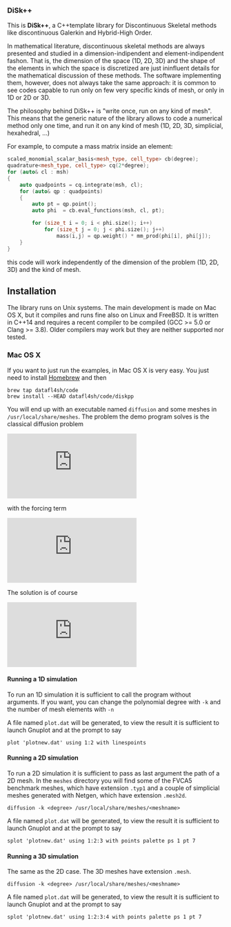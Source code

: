 ### DiSk++

This is __DiSk++__, a C++template library for Discontinuous Skeletal methods like discontinuous Galerkin and Hybrid-High Order.

In mathematical literature, discontinuous skeletal methods are always presented and studied in a dimension-indipendent and element-indipendent fashon. That is, the dimension of the space (1D, 2D, 3D) and the shape of the elements in which the space is discretized are just ininfluent details for the mathematical discussion of these methods. The software implementing them, however, does not always take the same approach: it is common to see codes capable to run only on few very specific kinds of mesh, or only in 1D or 2D or 3D.

The philosophy behind DiSk++ is "write once, run on any kind of mesh". This means that the generic nature of the library allows to code a numerical method only one time, and run it on any kind of mesh (1D, 2D, 3D, simplicial, hexahedral, ...)

For example, to compute a mass matrix inside an element:

```C++
scaled_monomial_scalar_basis<mesh_type, cell_type> cb(degree);
quadrature<mesh_type, cell_type> cq(2*degree);
for (auto& cl : msh)
{
    auto quadpoints = cq.integrate(msh, cl);
    for (auto& qp : quadpoints)
    {
        auto pt = qp.point();
        auto phi  = cb.eval_functions(msh, cl, pt);

        for (size_t i = 0; i < phi.size(); i++)
            for (size_t j = 0; j < phi.size(); j++)
                mass(i,j) = qp.weight() * mm_prod(phi[i], phi[j]);
    }
}
```

this code will work independently of the dimension of the problem (1D, 2D, 3D) and the kind of mesh.

## Installation
The library runs on Unix systems. The main development is made on Mac OS X, but it compiles and runs fine also on Linux and FreeBSD. It is written in C++14 and requires a recent compiler to be compiled (GCC >= 5.0 or Clang >= 3.8). Older compilers may work but they are neither supported nor tested.

### Mac OS X
If you want to just run the examples, in Mac OS X is very easy. You just need to install [Homebrew](http://brew.sh) and then

    brew tap datafl4sh/code
    brew install --HEAD datafl4sh/code/diskpp

You will end up with an executable named `diffusion` and some meshes in `/usr/local/share/meshes`. The problem the demo program solves is the classical diffusion problem

![equation](http://www.sciweavers.org/tex2img.php?eq=%5Cbegin%7Bcases%7D%0D%0A%5CDelta+u+%3D+f+%26+%5Ctext%7Bin%5C%3B%5C%3B%7D+%5COmega%5C%5C%0D%0Au+%3D+0+%26+%5Ctext%7Bon%5C%3B%5C%3B%7D+%5Cpartial%5COmega%0D%0A%5Cend%7Bcases%7D&bc=White&fc=Black&im=jpg&fs=12&ff=arev&edit=)

with the forcing term

![equation2](http://www.sciweavers.org/tex2img.php?eq=f%3D%5Cpi%5E2+sin%28%5Cpi+x%29&bc=White&fc=Black&im=jpg&fs=12&ff=arev&edit=)

The solution is of course

![equation3](http://www.sciweavers.org/tex2img.php?eq=sin%28%5Cpi+x%29&bc=White&fc=Black&im=jpg&fs=12&ff=arev&edit=)

#### Running a 1D simulation
To run an 1D simulation it is sufficient to call the program without arguments. If you want, you can change the polynomial degree with `-k` and the number of mesh elements with `-n`

A file named `plot.dat` will be generated, to view the result it is sufficient to launch Gnuplot and at the prompt to say

    plot 'plotnew.dat' using 1:2 with linespoints

#### Running a 2D simulation
To run a 2D simulation it is sufficient to pass as last argument the path of a 2D mesh. In the `meshes` directory you will find some of the FVCA5 benchmark meshes, which have extension `.typ1` and a couple of simplicial meshes generated with Netgen, which have extension `.mesh2d`.

    diffusion -k <degree> /usr/local/share/meshes/<meshname>

A file named `plot.dat` will be generated, to view the result it is sufficient to launch Gnuplot and at the prompt to say

    splot 'plotnew.dat' using 1:2:3 with points palette ps 1 pt 7

#### Running a 3D simulation
The same as the 2D case. The 3D meshes have extension `.mesh`.

    diffusion -k <degree> /usr/local/share/meshes/<meshname>

A file named `plot.dat` will be generated, to view the result it is sufficient to launch Gnuplot and at the prompt to say

    splot 'plotnew.dat' using 1:2:3:4 with points palette ps 1 pt 7
